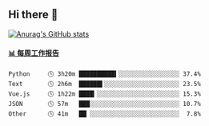 ## Hi there 👋

[![Anurag's GitHub stats](https://github-readme-stats-orilights.vercel.app/api?username=orilights)](https://github.com/anuraghazra/github-readme-stats)

<!--
**OriLight152/OriLight152** is a ✨ _special_ ✨ repository because its `README.md` (this file) appears on your GitHub profile.

Here are some ideas to get you started:

- 🔭 I’m currently working on ...
- 🌱 I’m currently learning ...
- 👯 I’m looking to collaborate on ...
- 🤔 I’m looking for help with ...
- 💬 Ask me about ...
- 📫 How to reach me: ...
- 😄 Pronouns: ...
- ⚡ Fun fact: ...
-->

<!-- waka-box start -->
#### <a href="https://gist.github.com/92c8d5b388768c10efcba86e82b7c4fb" target="_blank">📊 每周工作报告</a>
```text
Python     🕓 3h20m ██████████▍░░░░░░░░░░░░░░░░░ 37.4%
Text       🕓 2h6m  ██████▌░░░░░░░░░░░░░░░░░░░░░ 23.5%
Vue.js     🕓 1h22m ████▎░░░░░░░░░░░░░░░░░░░░░░░ 15.3%
JSON       🕓 57m   ███░░░░░░░░░░░░░░░░░░░░░░░░░ 10.7%
Other      🕓 41m   ██▏░░░░░░░░░░░░░░░░░░░░░░░░░  7.8%
```
<!-- Powered by https://github.com/journey-ad/waka-box-go . -->
<!-- waka-box end -->
